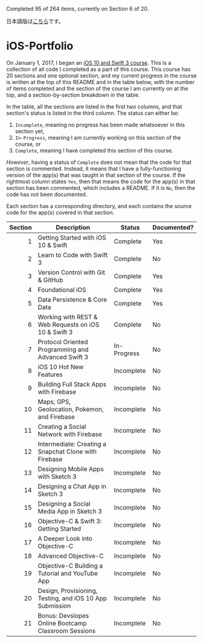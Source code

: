 Completed 95 of 264 items, currently on Section 6 of 20.

日本語版は[こちら](https://github.com/ahuber1/iOS-Portfolio/blob/master/japanese/README.md)です。

# iOS-Portfolio
On January 1, 2017, I began an [iOS 10 and Swift 3 course](https://www.udemy.com/devslopes-ios10/). This is a collection of all code I completed as a part of this course. This course has 20 sections and one optional section, and my current progress in the course is written at the top of this README and in the table below, with the number of items completed and the section of the course I am currently on at the top, and a section-by-section breakdown in the table.

In the table, all the sections are listed in the first two columns, and that section's status is listed in the third column. The status can either be:

1. `Incomplete`, meaning no progress has been made whatsoever in this section yet,
2. `In-Progress`, meaning I am currently working on this section of the course, or
3. `Complete`, meaning I have completed this section of this course.

_However_, having a status of `Complete` does not mean that the code for that section is commented. Instead, it means that I have a fully-functioning version of the app(s) that was taught in that section of the course. If the rightmost column states `Yes`, then that means the code for the app(s) in that section has been commented, which includes a README. If it is `No`, then the code has not been documented.

Each section has a corresponding directory, and each contains the source code for the app(s) covered in that section.

| Section | Description                                              | Status      | Documented? |
| ------: | -------------------------------------------------------- | ----------- | ----------- |
| 1       | Getting Started with iOS 10 & Swift                      | Complete    | Yes         |
| 2       | Learn to Code with Swift 3                               | Complete    | No          |
| 3       | Version Control with Git & GitHub                        | Complete    | Yes         |
| 4       | Foundational iOS                                         | Complete    | Yes         |
| 5       | Data Persistence & Core Data                             | Complete    | Yes         |
| 6       | Working with REST & Web Requests on iOS 10 & Swift 3     | Complete    | No          |
| 7       | Protocol Oriented Programming and Advanced Swift 3       | In-Progress | No          |
| 8       | iOS 10 Hot New Features                                  | Incomplete  | No          |
| 9       | Building Full Stack Apps with Firebase                   | Incomplete  | No          |
| 10      | Maps, GPS, Geolocation, Pokemon, and Firebase            | Incomplete  | No          |
| 11      | Creating a Social Network with Firebase                  | Incomplete  | No          |
| 12      | Intermediate: Creating a Snapchat Clone with Firebase    | Incomplete  | No          |
| 13      | Designing Mobile Apps with Sketch 3                      | Incomplete  | No          |
| 14      | Designing a Chat App in Sketch 3                         | Incomplete  | No          |
| 15      | Designing a Social Media App in Sketch 3                 | Incomplete  | No          |
| 16      | Objective-C & Swift 3: Getting Started                   | Incomplete  | No          |
| 17      | A Deeper Look into Objective-C                           | Incomplete  | No          |
| 18      | Advanced Objective-C                                     | Incomplete  | No          |
| 19      | Objective-C Building a Tutorial and YouTube App          | Incomplete  | No          |
| 20      | Design, Provisioning, Testing, and iOS 10 App Submission | Incomplete  | No          |
| 21      | Bonus: Devslopes Online Bootcamp Classroom Sessions      | Incomplete  | No          |
